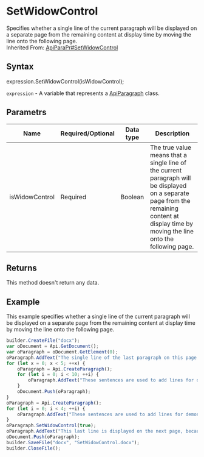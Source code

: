 # SetWidowControl

Specifies whether a single line of the current paragraph will be displayed on a separate page from the remaining content at display time by moving the line onto the following page.<br>Inherited From: [ApiParaPr#SetWidowControl](../../ApiParaPr/Methods/SetWidowControl.md)

## Syntax

expression.SetWidowControl(isWidowControl);

`expression` - A variable that represents a [ApiParagraph](../ApiParagraph.md) class.

## Parametrs

| **Name** | **Required/Optional** | **Data type** | **Description** |
| ------------- | ------------- | ------------- | ------------- |
| isWidowControl | Required | Boolean | The true value means that a single line of the current paragraph will be displayed on a separate page from the remaining content at display time by moving the line onto the following page. |

## Returns

This method doesn't return any data.

## Example

This example specifies whether a single line of the current paragraph will be displayed on a separate page from the remaining content at display time by moving the line onto the following page.

```javascript
builder.CreateFile("docx");
var oDocument = Api.GetDocument();
var oParagraph = oDocument.GetElement(0);
oParagraph.AddText("The single line of the last paragraph on this page will be prevented from being displayed on a separate page. ");
for (let x = 0; x < 5; ++x) {
	oParagraph = Api.CreateParagraph();
	for (let i = 0; i < 10; ++i) {
		oParagraph.AddText("These sentences are used to add lines for demonstrative purposes. ");
	}
	oDocument.Push(oParagraph);
}
oParagraph = Api.CreateParagraph();
for (let i = 0; i < 4; ++i) {
	oParagraph.AddText("These sentences are used to add lines for demonstrative purposes. ");
}
oParagraph.SetWidowControl(true);
oParagraph.AddText("This last line is displayed on the next page, because we used the set widow control method set to 'true'.");
oDocument.Push(oParagraph);
builder.SaveFile("docx", "SetWidowControl.docx");
builder.CloseFile();
```